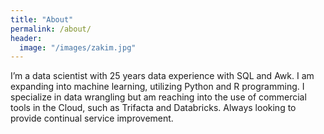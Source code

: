 ```yaml
---
title: "About"
permalink: /about/
header:
  image: "/images/zakim.jpg"
---
```


I’m a data scientist with 25 years data experience with SQL and Awk.  I am expanding into machine learning, utilizing Python and R programming. I specialize in data wrangling but am reaching into the use of commercial tools in the Cloud, such as Trifacta and Databricks.  Always looking to provide continual service improvement.
